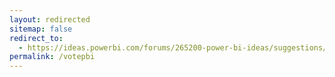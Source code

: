 ```yaml
---
layout: redirected
sitemap: false
redirect_to:
  - https://ideas.powerbi.com/forums/265200-power-bi-ideas/suggestions/8340018-power-bi-designer-and-powershell-better-together
permalink: /votepbi
---
```


